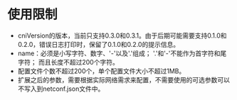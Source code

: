 # 使用限制<a name="ZH-CN_TOPIC_0184808076"></a>

-   cniVersion的版本，当前只支持0.3.0和0.3.1。由于后期可能需要支持0.1.0和0.2.0，错误日志打印时，保留了0.1.0和0.2.0的提示信息。
-   name：必须是小写字符、数字、'-'以及'.'组成； '.'和'-'不能作为首字符和尾字符； 而且长度不超过200个字符。
-   配置文件个数不超过200个，单个配置文件大小不超过1MB。
-   扩展之后的参数，需要根据实际网络需求来配置，不需要使用的可选参数可以不写入到netconf.json文件中。


